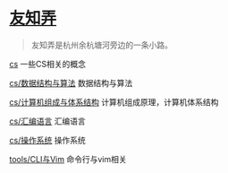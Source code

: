 # [友知弄](https://yixy.github.io/notes/)

> 友知弄是杭州余杭塘河旁边的一条小路。

[cs](01_cs) 一些CS相关的概念

[cs/数据结构与算法](01_cs/01_数据结构与算法) 数据结构与算法

[cs/计算机组成与体系结构](01_cs/02_计算机组成与体系结构) 计算机组成原理，计算机体系结构

[cs/汇编语言](01_cs/03_汇编语言) 汇编语言

[cs/操作系统](01_cs/04_操作系统) 操作系统

[tools/CLI与Vim](tools/CLI与Vim) 命令行与vim相关

